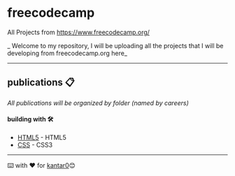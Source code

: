 # freecodecamp
All Projects from https://www.freecodecamp.org/

_
Welcome to my repository, I will be uploading all the projects that I will be developing from freecodecamp.org here_

---

## publications 📋

_All publications will be organized by folder (named by careers)_


#### building with 🛠️

* [HTML5](https://www.w3schools.com/html/html5_syntax.asp) - HTML5
* [CSS](https://www.w3schools.com/css/) - CSS3



---
⌨️ with ❤️ for [kantar0](https://github.com/kantar0)😊
